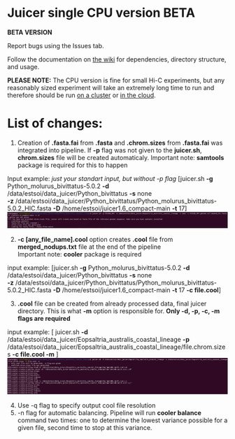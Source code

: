# Juicer single CPU version BETA

**BETA VERSION** 

Report bugs using the Issues tab. 

Follow the documentation on [the wiki](https://github.com/theaidenlab/juicer/wiki/Installation) for dependencies, directory structure, and usage.

**PLEASE NOTE:**  The CPU version is fine for small Hi-C experiments, but any reasonably sized experiment will take an extremely long time to run and therefore should be run [on a cluster](https://github.com/theaidenlab/juicer/wiki/Running-Juicer-on-a-cluster) or [in the cloud](https://github.com/theaidenlab/juicer/wiki/Running-Juicer-on-Amazon-Web-Services).


# List of changes:
1) Creation of **.fasta.fai** from **.fasta** and **.chrom.sizes** from **.fasta.fai** was integrated into pipeline. If **-p** flag was not given to the **juicer.sh**, **chrom.sizes** file will be created automaticaly.
   Important note: **samtools** package is required for this to happen

Input example: *just your standart input, but without -p flag* [juicer.sh **-g** Python_molurus_bivittatus-5.0.2 **-d** /data/estsoi/data_juicer/Python_bivittatus **-s** none  
 **-z** /data/estsoi/data_juicer/Python_bivittatus/Python_molurus_bivittatus-5.0.2_HIC.fasta **-D** /home/estsoi/juicer1.6_compact-main **-t** 17]  
 ![cool](no_p_flag.png)

2) **-c [any_file_name].cool** option creates **.cool** file from **merged_nodups.txt** file at the end of the pipeline  
Important note: **cooler** package is required

input example: [juicer.sh **-g** Python_molurus_bivittatus-5.0.2 **-d** /data/estsoi/data_juicer/Python_bivittatus **-s** none  
**-z** /data/estsoi/data_juicer/Python_bivittatus/Python_molurus_bivittatus-5.0.2_HIC.fasta **-D** /home/estsoi/juicer1.6_compact-main **-t** 17 **-c file.cool**]  


3) **.cool** file can be created from already processed data, final juicer directory. This is what **-m** option is responsible for. **Only -d, -p, -c, -m flags are required**

input example: [ juicer.sh **-d** /data/estsoi/data_juicer/Eopsaltria_australis_coastal_lineage **-p** /data/estsoi/data_juicer/Eopsaltria_australis_coastal_lineage/file.chrom.sizes **-c file.cool -m** ]  
![cool](cool_on_final.png)

4) Use -q <resolution> flag to specify output cool file resolution
5) -n flag for automatic balancing. Pipeline will run **cooler balance** command two times: one to determine the lowest variance possible for a given file, second time to stop at this variance.
